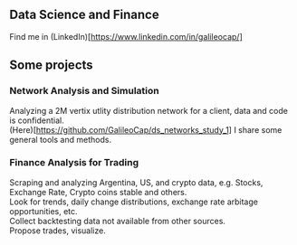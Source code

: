 ## Data Science and Finance

Find me in (LinkedIn)[https://www.linkedin.com/in/galileocap/]

## Some projects

### Network Analysis and Simulation

Analyzing a 2M vertix utlity distribution network for a client, data and code is confidential.  
(Here)[https://github.com/GalileoCap/ds_networks_study_1] I share some general tools and methods.

### Finance Analysis for Trading

Scraping and analyzing Argentina, US, and crypto data, e.g. Stocks, Exchange Rate, Crypto coins stable and others.  
Look for trends, daily change distributions, exchange rate arbitage opportunities, etc.  
Collect backtesting data not available from other sources.  
Propose trades, visualize.
